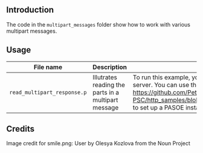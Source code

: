 ## Introduction
The code in the `multipart_messages` folder show how to work with various multipart messages. 

## Usage
| File name | Description | Comments |
| ----- | ------ |  ------ | 
| `read_multipart_response.p` | Illutrates reading the parts in a multipart message | To run this example, you will need to change the request URI to a real server. You can use the instructions for a [webhandler](../../tree/master/web_handler/doh_multipart/README.md)     https://github.com/PeterJudge-PSC/http_samples/blob/master/web_handler/doh_multipart/README.md to set up a PASOE instance to do so |


## Credits
Image credit for smile.png: User by Olesya Kozlova from the Noun Project
